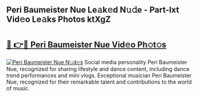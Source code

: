 ## Peri Baumeister Nue Le𝚊k𝚎d N𝚞𝚍e - Part-lxt Vid𝚎o Le𝚊ks Photos ktXgZ

# <h2><a href="http://fb7bs1.evod.top/?m=Peri+Baumeister+Nue">🔗 👉🔴 Peri Baumeister Nue Vid𝚎o Ph𝚘t𝚘s</a></h2>

[![Peri Baumeister Nue N𝚞d𝚎s](https://i.imgur.com/8V9OHl7.gif)](http://fb7bs1.evod.top/?m=Peri+Baumeister+Nue)
Social media personality Peri Baumeister Nue, recognized for sharing lifestyle and dance content, including dance trend performances and mini vlogs. Exceptional musician Peri Baumeister Nue, recognized for their remarkable talent and contributions to the world of music. 
